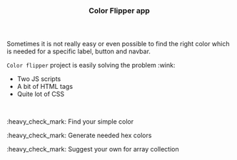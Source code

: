 <!DOCTYPE_html>
<html>
  
  <header> 
  <h3>Color Flipper app</h3> 
  </header>

<body>

  <div>
<p>Sometimes it is not really easy or even possible to find the right color which is needed for a specific label, button and navbar.</p>
<p><code>Color flipper</code> project is easily solving the problem :wink:</p>
<ul>
<li>Two JS scripts</li>
<li>A bit of HTML tags</li>
<li>Quite lot of CSS</li>
</ul>
</div>
<br>
<div>
<p> :heavy_check_mark: Find your simple color </p>
<p> :heavy_check_mark: Generate needed hex colors </p>
<p> :heavy_check_mark: Suggest your own for array collection </p>
  </div>

</body>
</html>
